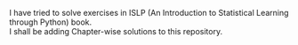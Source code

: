 I have tried to solve exercises in ISLP (An Introduction to Statistical Learning through Python) book.
<br>
I shall be adding Chapter-wise solutions to this repository. 